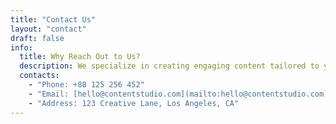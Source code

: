 ```yaml
---
title: "Contact Us"
layout: "contact"
draft: false
info: 
  title: Why Reach Out to Us?
  description: We specialize in creating engaging content tailored to your brand’s unique needs—whether you’re an e-commerce store, influencer, or creative agency. Let’s bring your ideas to life with professional studio quality.
  contacts: 
    - "Phone: +88 125 256 452"
    - "Email: [hello@contentstudio.com](mailto:hello@contentstudio.com)"
    - "Address: 123 Creative Lane, Los Angeles, CA"
---
```

